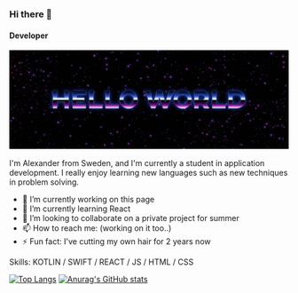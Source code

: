 ### Hi there 👋
#### Developer
![Developer](https://github.com/Lagos77/Github-Banner/blob/master/helloworldbanner.jpg)

I'm Alexander from Sweden, and I'm currently a student in application development. I really enjoy learning new languages such as new techniques in problem solving. 

- 🔭 I’m currently working on this page
- 🌱 I’m currently learning React
- 👯 I’m looking to collaborate on a private project for summer
- 📫 How to reach me: (working on it too..)
- ⚡ Fun fact: I've cutting my own hair for 2 years now

Skills: KOTLIN / SWIFT / REACT / JS / HTML / CSS

[![Top Langs](https://github-readme-stats.vercel.app/api/top-langs/?username=Lagos77&layout=compact)](https://github.com/anuraghazra/github-readme-stats) [![Anurag's GitHub stats](https://github-readme-stats.vercel.app/api?username=Lagos77)](https://github.com/anuraghazra/github-readme-stats) 




<!--
**Lagos77/Lagos77** is a ✨ _special_ ✨ repository because its `README.md` (this file) appears on your GitHub profile.

Here are some ideas to get you started:

- 🔭 I’m currently working on ...
- 🌱 I’m currently learning ...
- 👯 I’m looking to collaborate on ...
- 🤔 I’m looking for help with ...
- 💬 Ask me about ...
- 📫 How to reach me: ...
- 😄 Pronouns: ...
- ⚡ Fun fact: ...
-->
